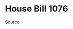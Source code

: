 # House Bill 1076

[Source](http://lawfilesext.leg.wa.gov/biennium/2023-24/Pdf/Bills/House%20Bills/1076.pdf)